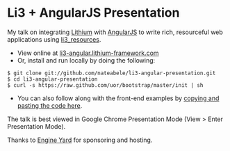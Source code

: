 # Li3 + AngularJS Presentation

My talk on integrating [Lithium](http://lithify.me) with [AngularJS](http://angularjs.org) to write rich, resourceful web applications using [li3_resources](https://github.com/nateabele/li3_resources).

 * View online at [li3-angular.lithium-framework.com](li3-angular.lithium-framework.com)
 * Or, install and run locally by doing the following:

```
$ git clone git://github.com/nateabele/li3-angular-presentation.git
$ cd li3-angular-presentation
$ curl -s https://raw.github.com/uor/bootstrap/master/init | sh
```

 * You can also follow along with the front-end examples by [copying and pasting the code here](https://gist.github.com/6047be367e7aafc4bf26).

The talk is best viewed in Google Chrome Presentation Mode (View > Enter Presentation Mode).

Thanks to [Engine Yard](http://engineyard.com) for sponsoring and hosting.
